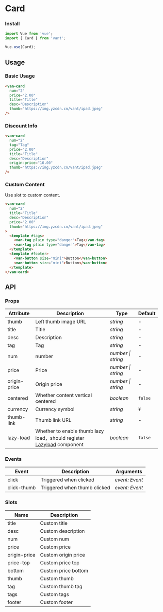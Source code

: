 # Card

### Install

```js
import Vue from 'vue';
import { Card } from 'vant';

Vue.use(Card);
```

## Usage

### Basic Usage

```html
<van-card
  num="2"
  price="2.00"
  title="Title"
  desc="Description"
  thumb="https://img.yzcdn.cn/vant/ipad.jpeg"
/>
```

### Discount Info

```html
<van-card
  num="2"
  tag="Tag"
  price="2.00"
  title="Title"
  desc="Description"
  origin-price="10.00"
  thumb="https://img.yzcdn.cn/vant/ipad.jpeg"
/>
```

### Custom Content

Use slot to custom content.

```html
<van-card
  num="2"
  title="Title"
  desc="Description"
  price="2.00"
  thumb="https://img.yzcdn.cn/vant/ipad.jpeg"
>
  <template #tags>
    <van-tag plain type="danger">Tag</van-tag>
    <van-tag plain type="danger">Tag</van-tag>
  </template>
  <template #footer>
    <van-button size="mini">Button</van-button>
    <van-button size="mini">Button</van-button>
  </template>
</van-card>
```

## API

### Props

| Attribute | Description | Type | Default |
|------|------|------|------|
| thumb | Left thumb image URL | *string* | - |
| title | Title | *string* | - |
| desc | Description | *string* | - |
| tag | Tag | *string* | - |
| num | number | *number \| string* | - |
| price | Price | *number \| string* | - |
| origin-price | Origin price | *number \| string* | - |
| centered | Whether content vertical centered | *boolean* | `false` |
| currency | Currency symbol |  *string* | `¥` |
| thumb-link | Thumb link URL | *string* | - |
| lazy-load | Whether to enable thumb lazy load，should register [Lazyload](#/en-US/lazyload) component | *boolean* | `false` |

### Events

| Event | Description | Arguments |
|------|------|------|
| click | Triggered when clicked | *event: Event* |
| click-thumb | Triggered when thumb clicked | *event: Event* |

### Slots

| Name | Description |
|------|------|
| title | Custom title |
| desc | Custom description |
| num | Custom num |
| price | Custom price |
| origin-price | Custom origin price |
| price-top | Custom price top |
| bottom | Custom price bottom |
| thumb | Custom thumb |
| tag | Custom thumb tag |
| tags | Custom tags |
| footer | Custom footer |
